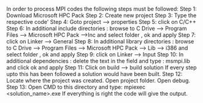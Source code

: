 In order to process MPI codes the following steps must be followed:
Step 1: Download Microsoft HPC Pack
Step 2: Create new project
Step 3: Type the respective code'
Step 4: Goto project --> properties
Step 5: click on C/C++
Step 6: In additional include directories : browse to C Drive --> Program Files --> Microsoft HPC Pack -->Inc and select folder , ok and apply
Step 7: click on Linker --> General
Step 8: In additional library directories : browse to C Drive --> Program Files --> Microsoft HPC Pack --> Lib --> i386 and select folder , ok and apply
Step 9: click on Linker --> Input
Step 10: In additional dependencies : delete the text in the field and type : msmpi.lib and click ok and apply
Step 11: Click on build --> build solution
If every step upto this has been followed a solution would have been built.
Step 12: Locate where the project was created. Open project folder. Open debug.
Step 13: Open CMD to this directory and type: mpiexec <solution_name>.exe
If everything is right the code will give the output.
